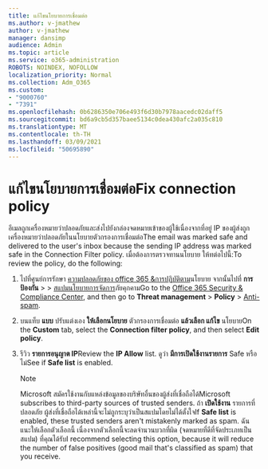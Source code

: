 ```yaml
---
title: แก้ไขนโยบายการเชื่อมต่อ
ms.author: v-jmathew
author: v-jmathew
manager: dansimp
audience: Admin
ms.topic: article
ms.service: o365-administration
ROBOTS: NOINDEX, NOFOLLOW
localization_priority: Normal
ms.collection: Adm_O365
ms.custom:
- "9000760"
- "7391"
ms.openlocfilehash: 0b6286350e706e493f6d30b7978aacedc02daff5
ms.sourcegitcommit: bd6a9cb5d357baee5134c0dea430afc2a035c810
ms.translationtype: MT
ms.contentlocale: th-TH
ms.lasthandoff: 03/09/2021
ms.locfileid: "50695890"
---
```

# <a name="fix-connection-policy"></a><span data-ttu-id="226b6-102">แก้ไขนโยบายการเชื่อมต่อ</span><span class="sxs-lookup"><span data-stu-id="226b6-102">Fix connection policy</span></span>

<span data-ttu-id="226b6-103">อีเมลถูกเครื่องหมายว่าปลอดภัยและส่งไปยังกล่องจดหมายเข้าของผู้ใช้เนื่องจากที่อยู่ IP ของผู้ส่งถูกเครื่องหมายว่าปลอดภัยในนโยบายตัวกรองการเชื่อมต่อ</span><span class="sxs-lookup"><span data-stu-id="226b6-103">The email was marked safe and delivered to the user's inbox because the sending IP address was marked safe in the Connection Filter policy.</span></span> <span data-ttu-id="226b6-104">เมื่อต้องการตรวจทานนโยบาย ให้ทต่อไปนี้:</span><span class="sxs-lookup"><span data-stu-id="226b6-104">To review the policy, do the following:</span></span>

1. <span data-ttu-id="226b6-105">ไปที่ศูนย์การรักษา [ความปลอดภัยของ office 365 &การปฏิบัติตาม](https://go.microsoft.com/fwlink/p/?linkid=2077143)นโยบาย จากนั้นไปที่ **การป้องกัน**  >    >  [สแปมนโยบายการจัดการ](https://go.microsoft.com/fwlink/?linkid=2101518)ภัยคุกคาม</span><span class="sxs-lookup"><span data-stu-id="226b6-105">Go to the [Office 365 Security & Compliance Center](https://go.microsoft.com/fwlink/p/?linkid=2077143), and then go to **Threat management** > **Policy** > [Anti-spam](https://go.microsoft.com/fwlink/?linkid=2101518).</span></span>
2. <span data-ttu-id="226b6-106">บนแท็บ **แบบ** ปรับแต่งเอง **ให้เลือกนโยบาย** ตัวกรองการเชื่อมต่อ **แล้วเลือก แก้ไข** นโยบาย</span><span class="sxs-lookup"><span data-stu-id="226b6-106">On the **Custom** tab, select the **Connection filter policy**, and then select **Edit policy**.</span></span>
3. <span data-ttu-id="226b6-107">รีวิว **รายการอนุญาต IP**</span><span class="sxs-lookup"><span data-stu-id="226b6-107">Review the **IP Allow** list.</span></span> <span data-ttu-id="226b6-108">ดูว่า **มีการเปิดใช้งานรายการ** Safe หรือไม่</span><span class="sxs-lookup"><span data-stu-id="226b6-108">See if **Safe list** is enabled.</span></span>

    > [!NOTE]
    > <span data-ttu-id="226b6-109">Microsoft สมัครใช้งานกับแหล่งข้อมูลของบริษัทอื่นของผู้ส่งที่เชื่อถือได้</span><span class="sxs-lookup"><span data-stu-id="226b6-109">Microsoft subscribes to third-party sources of trusted senders.</span></span> <span data-ttu-id="226b6-110">ถ้า **เปิดใช้งาน** รายการที่ปลอดภัย ผู้ส่งที่เชื่อถือได้เหล่านี้จะไม่ถูกระบุว่าเป็นสแปมโดยไม่ได้ตั้งใจ</span><span class="sxs-lookup"><span data-stu-id="226b6-110">If **Safe list** is enabled, these trusted senders aren't mistakenly marked as spam.</span></span> <span data-ttu-id="226b6-111">ฉันแนะให้เลือกตัวเลือกนี้ เนื่องจากตัวเลือกนี้จะลดจํานวนบวกที่ผิด (จดหมายที่ดีที่จัดประเภทเป็นสแปม) ที่คุณได้รับ</span><span class="sxs-lookup"><span data-stu-id="226b6-111">I recommend selecting this option, because it will reduce the number of false positives (good mail that's classified as spam) that you receive.</span></span>
